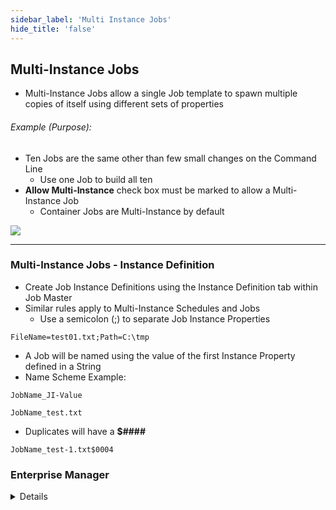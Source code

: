 ```yaml
---
sidebar_label: 'Multi Instance Jobs'
hide_title: 'false'
---
```


## Multi-Instance Jobs

* Multi-Instance Jobs allow a single Job template to spawn multiple copies of itself using different sets of properties

###### Example (Purpose):

* Ten Jobs are the same other than few small changes on the Command Line
    * Use one Job to build all ten
* **Allow Multi-Instance** check box must be marked to allow a Multi-Instance Job 
    * Container Jobs are Multi-Instance by default

![](../static/imgadvanced/MasterJob_Multi_Instance_SM.png)

---

### Multi-Instance Jobs - Instance Definition


* Create Job Instance Definitions using the Instance Definition tab within Job Master
* Similar rules apply to Multi-Instance Schedules and Jobs
    * Use a semicolon (;) to separate Job Instance Properties

```FileName=test01.txt;Path=C:\tmp```

* A Job will be named using the value of the first Instance Property defined in a String
* Name Scheme Example:  

```JobName_JI-Value```

```JobName_test.txt```

* Duplicates will have a **$####**

```JobName_test-1.txt$0004```

### Enterprise Manager

<details>

#### Multi-Instance Jobs

* Multi-Instance Jobs allow a single Job template to spawn multiple copies of itself using different sets of properties

###### Example (Purpose):

* Ten Jobs are the same other than few small changes on the Command Line
    * Use one Job to build all ten
* **Allow Multi-Instance** check box must be marked to allow a Multi-Instance Job 
    * Container Jobs are Multi-Instance by default  

![](../static/imgadvanced/AllowMultiInstanceJob.png)

---

#### Multi-Instance Jobs - Instance Definition


* Create Job Instance Definitions using the Instance Definition tab within Job Master
* Similar rules apply to Multi-Instance Schedules and Jobs
    * Use a semicolon (;) to separate Job Instance Properties

```FileName=test01.txt;Path=C:\tmp```

* A Job will be named using the value of the first Instance Property defined in a String
* Name Scheme Example:  

```JobName_JI-Value```

```JobName_test.txt```

* Duplicates will have a **$####**

```JobName_test-1.txt$0004```

![](../static/imgadvanced/JobInstanceDefinition.png)

</details>